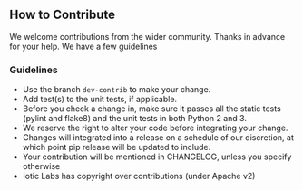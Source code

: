 ## How to Contribute
We welcome contributions from the wider community.  Thanks in advance for your help.  We have a few guidelines

### Guidelines

- Use the branch `dev-contrib` to make your change.
- Add test(s) to the unit tests, if applicable.
- Before you check a change in, make sure it passes all the static tests (pylint and flake8) and the unit tests in both Python 2 and 3.
- We reserve the right to alter your code before integrating your change.
- Changes will integrated into a release on a schedule of our discretion, at which point pip release will be updated to include.
- Your contribution will be mentioned in CHANGELOG, unless you specify otherwise
- Iotic Labs has copyright over contributions (under Apache v2)

